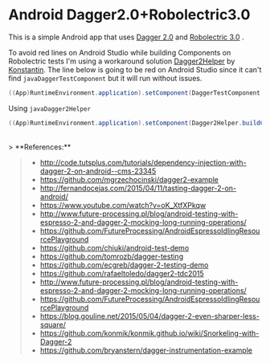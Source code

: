 Android Dagger2.0+Robolectric3.0
===================
This is a simple Android app that uses [Dagger 2.0](http://google.github.io/dagger/) and [Robolectric 3.0](http://robolectric.org/) .

To avoid red lines on Android Studio while building Components on Robolectric tests I'm using a workaround solution [Dagger2Helper](https://github.com/konmik/Dagger2Example/blob/master/app/src/main/java/info/android15/dagger2example/Dagger2Helper.java) by [Konstantin](https://github.com/konmik). 
The line below is going to be red on Android Studio since it can't find ```javaDaggerTestComponent```  but it will run without issues. 
```java
((App)RuntimeEnvironment.application).setComponent(DaggerTestComponent.builder().testModule(new TestModule()).build());
``` 
Using ```javaDagger2Helper```
```java
((App)RuntimeEnvironment.application).setComponent(Dagger2Helper.buildComponent(TestComponent.class, new TestModule()));
```
<br>
> **References:**

> - http://code.tutsplus.com/tutorials/dependency-injection-with-dagger-2-on-android--cms-23345
> - https://github.com/mgrzechocinski/dagger2-example
> - http://fernandocejas.com/2015/04/11/tasting-dagger-2-on-android/
> - https://www.youtube.com/watch?v=oK_XtfXPkqw
> - http://www.future-processing.pl/blog/android-testing-with-espresso-2-and-dagger-2-mocking-long-running-operations/
> - https://github.com/FutureProcessing/AndroidEspressoIdlingResourcePlayground
> - https://github.com/chiuki/android-test-demo
> - https://github.com/tomrozb/dagger-testing
> - https://github.com/ecgreb/dagger-2-testing-demo
> - https://github.com/rafaeltoledo/dagger2-tdc2015
> - http://www.future-processing.pl/blog/android-testing-with-espresso-2-and-dagger-2-mocking-long-running-operations/
> - https://github.com/FutureProcessing/AndroidEspressoIdlingResourcePlayground
> - https://blog.gouline.net/2015/05/04/dagger-2-even-sharper-less-square/
> - https://github.com/konmik/konmik.github.io/wiki/Snorkeling-with-Dagger-2
> - https://github.com/bryanstern/dagger-instrumentation-example

